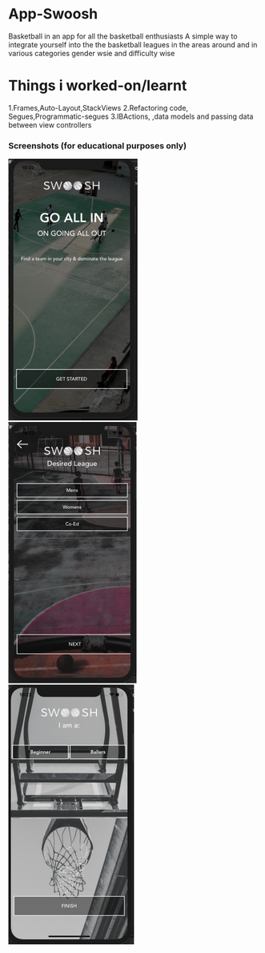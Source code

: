 # App-Swoosh
Basketball in an app for all the basketball enthusiasts
A simple way to integrate yourself into the the basketball leagues in the areas around and in various categories gender wsie and difficulty wise

# Things i worked-on/learnt
1.Frames,Auto-Layout,StackViews
2.Refactoring code, Segues,Programmatic-segues
3.IBActions, ,data models and passing data between view controllers


### Screenshots (for educational purposes only)

![](https://github.com/RamitSharma991/App-Swoosh/blob/HomeScreen-UI-AutoLayout/3.png)![](https://github.com/RamitSharma991/App-Swoosh/blob/HomeScreen-UI-AutoLayout/2.png)![](https://github.com/RamitSharma991/App-Swoosh/blob/HomeScreen-UI-AutoLayout/1.png)
